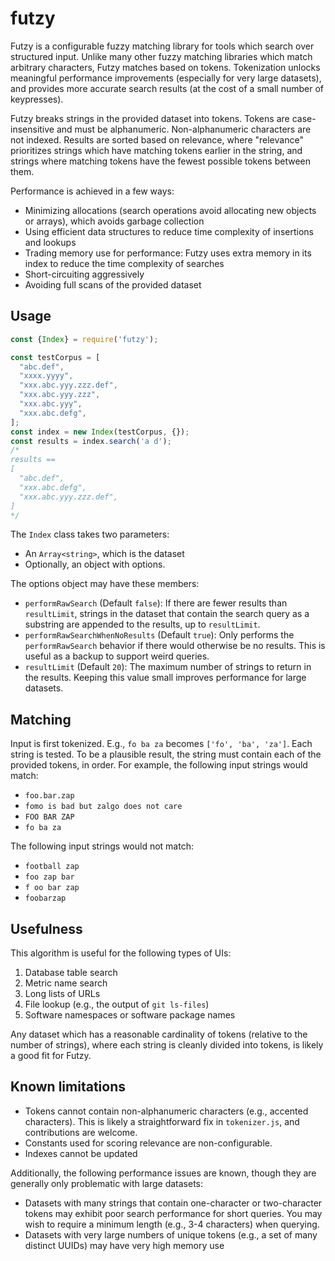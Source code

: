 # futzy

Futzy is a configurable fuzzy matching library for tools which search over structured input. Unlike many other fuzzy matching libraries which match arbitrary characters, Futzy matches based on tokens. Tokenization unlocks meaningful performance improvements (especially for very large datasets), and provides more accurate search results (at the cost of a small number of keypresses).

Futzy breaks strings in the provided dataset into tokens. Tokens are case-insensitive and must be alphanumeric. Non-alphanumeric characters are not indexed. Results are sorted based on relevance, where "relevance" prioritizes strings which have matching tokens earlier in the string, and strings where matching tokens have the fewest possible tokens between them.

Performance is achieved in a few ways:
- Minimizing allocations (search operations avoid allocating new objects or arrays), which avoids garbage collection
- Using efficient data structures to reduce time complexity of insertions and lookups
- Trading memory use for performance: Futzy uses extra memory in its index to reduce the time complexity of searches
- Short-circuiting aggressively
- Avoiding full scans of the provided dataset

## Usage

```js
const {Index} = require('futzy');

const testCorpus = [
  "abc.def",
  "xxxx.yyyy",
  "xxx.abc.yyy.zzz.def",
  "xxx.abc.yyy.zzz",
  "xxx.abc.yyy",
  "xxx.abc.defg",
];
const index = new Index(testCorpus, {});
const results = index.search('a d');
/*
results ==
[
  "abc.def",
  "xxx.abc.defg",
  "xxx.abc.yyy.zzz.def",
]
*/
```

The `Index` class takes two parameters:
- An `Array<string>`, which is the dataset
- Optionally, an object with options.

The options object may have these members:

- `performRawSearch` (Default `false`): If there are fewer results than `resultLimit`, strings in the dataset that contain the search query as a substring are appended to the results, up to `resultLimit`.
- `performRawSearchWhenNoResults` (Default `true`): Only performs the `performRawSearch` behavior if there would otherwise be no results. This is useful as a backup to support weird queries.
- `resultLimit` (Default `20`): The maximum number of strings to return in the results. Keeping this value small improves performance for large datasets.

## Matching

Input is first tokenized. E.g., `fo ba za` becomes `['fo', 'ba', 'za']`. Each string is tested. To be a plausible result, the string must contain each of the provided tokens, in order. For example, the following input strings would match:

- `foo.bar.zap`
- `fomo is bad but zalgo does not care`
- `FOO BAR ZAP`
- `fo ba za`

The following input strings would not match:

- `football zap`
- `foo zap bar`
- `f oo bar zap`
- `foobarzap`

## Usefulness

This algorithm is useful for the following types of UIs:

1. Database table search
1. Metric name search
1. Long lists of URLs
1. File lookup (e.g., the output of `git ls-files`)
1. Software namespaces or software package names

Any dataset which has a reasonable cardinality of tokens (relative to the number of strings), where each string is cleanly divided into tokens, is likely a good fit for Futzy.

## Known limitations

- Tokens cannot contain non-alphanumeric characters (e.g., accented characters). This is likely a straightforward fix in `tokenizer.js`, and contributions are welcome.
- Constants used for scoring relevance are non-configurable.
- Indexes cannot be updated

Additionally, the following performance issues are known, though they are generally only problematic with large datasets:

- Datasets with many strings that contain one-character or two-character tokens may exhibit poor search performance for short queries. You may wish to require a minimum length (e.g., 3-4 characters) when querying.
- Datasets with very large numbers of unique tokens (e.g., a set of many distinct UUIDs) may have very high memory use
